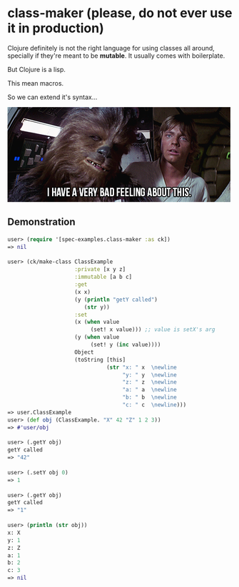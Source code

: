 # class-maker (please, do not ever use it in production)

Clojure definitely is not the right language for using classes all around, specially if they're meant to be **mutable**. It usually comes with boilerplate.

But Clojure is a lisp.

This mean macros.

So we can extend it's syntax...

![I have a bad feeling...](ihaveabadfeeling_luke.gif)

## Demonstration

```clojure
user> (require '[spec-examples.class-maker :as ck])
=> nil

user> (ck/make-class ClassExample
                     :private [x y z]
                     :immutable [a b c]
                     :get
                     (x x)
                     (y (println "getY called")
                        (str y))
                     :set
                     (x (when value
                          (set! x value))) ;; value is setX's arg
                     (y (when value
                          (set! y (inc value))))
                     Object
                     (toString [this]
                               (str "x: " x  \newline
                                    "y: " y  \newline
                                    "z: " z  \newline
                                    "a: " a  \newline
                                    "b: " b  \newline
                                    "c: " c  \newline)))
=> user.ClassExample
user> (def obj (ClassExample. "X" 42 "Z" 1 2 3))
=> #'user/obj

user> (.getY obj)
getY called
=> "42"

user> (.setY obj 0)
=> 1

user> (.getY obj)
getY called
=> "1"

user> (println (str obj))
x: X
y: 1
z: Z
a: 1
b: 2
c: 3
=> nil
```


